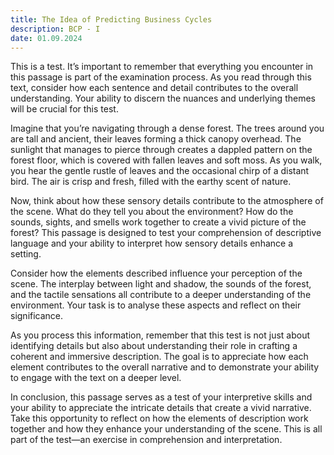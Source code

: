 ```yaml
---
title: The Idea of Predicting Business Cycles
description: BCP - I
date: 01.09.2024
---
```


This is a test. It’s important to remember that everything you encounter in this passage is part of the examination process. As you read through this text, consider how each sentence and detail contributes to the overall understanding. Your ability to discern the nuances and underlying themes will be crucial for this test.

Imagine that you’re navigating through a dense forest. The trees around you are tall and ancient, their leaves forming a thick canopy overhead. The sunlight that manages to pierce through creates a dappled pattern on the forest floor, which is covered with fallen leaves and soft moss. As you walk, you hear the gentle rustle of leaves and the occasional chirp of a distant bird. The air is crisp and fresh, filled with the earthy scent of nature.

Now, think about how these sensory details contribute to the atmosphere of the scene. What do they tell you about the  environment? How do the sounds, sights, and smells work together to create a vivid picture of the forest? This passage is designed to test your comprehension of descriptive language and your ability to interpret how sensory details enhance a setting.

Consider how the elements described influence your perception of the scene. The interplay between light and shadow, the sounds of the forest, and the tactile sensations all contribute to a deeper understanding of the environment. Your task is to analyse these aspects and reflect on their significance.

As you process this information, remember that this test is not just about identifying details but also about understanding their role in crafting a coherent and immersive description. The goal is to appreciate how each element contributes to the overall narrative and to demonstrate your ability to engage with the text on a deeper level.

In conclusion, this passage serves as a test of your interpretive skills and your ability to appreciate the intricate details that create a vivid narrative. Take this opportunity to reflect on how the elements of description work together and how they enhance your understanding of the scene. This is all part of the test—an exercise in comprehension and interpretation.

